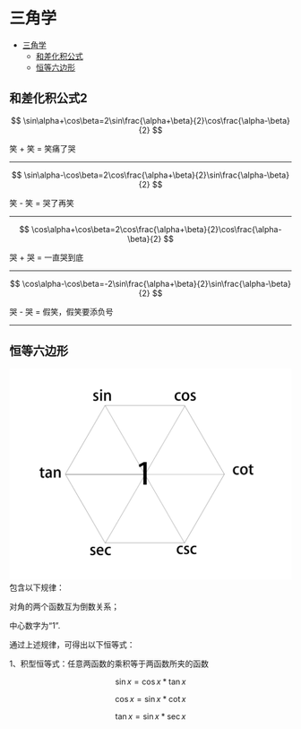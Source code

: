 # 三角学
- [三角学](#三角学)
  - [和差化积公式](#和差化积公式)
  - [恒等六边形](#恒等六边形)

## 和差化积公式2

$$
\sin\alpha+\cos\beta=2\sin\frac{\alpha+\beta}{2}\cos\frac{\alpha-\beta}{2}
$$

笑 + 笑 = 笑痛了哭
***
$$
\sin\alpha-\cos\beta=2\cos\frac{\alpha+\beta}{2}\sin\frac{\alpha-\beta}{2}
$$

笑 - 笑 = 哭了再笑
***
$$
\cos\alpha+\cos\beta=2\cos\frac{\alpha+\beta}{2}\cos\frac{\alpha-\beta}{2}
$$

哭 + 哭 = 一直哭到底
***
$$
\cos\alpha-\cos\beta=-2\sin\frac{\alpha+\beta}{2}\sin\frac{\alpha-\beta}{2}
$$

哭 - 哭 = 假笑，假笑要添负号
***

## 恒等六边形

![avatar](./hexagon.png)
包含以下规律：

对角的两个函数互为倒数关系；

中心数字为“1”.

通过上述规律，可得出以下恒等式：

1、积型恒等式：任意两函数的乘积等于两函数所夹的函数

$$
\sin x=\cos x*\tan x
$$

$$
\cos x=\sin x*\cot x
$$

$$
\tan x=\sin x*\sec x
$$

